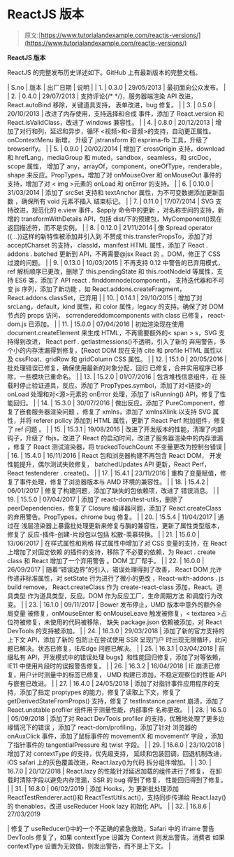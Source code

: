# ReactJS 版本

> 原文:[https://www.tutorialandexample.com/reactjs-versions/](https://www.tutorialandexample.com/reactjs-versions/)

**ReactJS 版本**

ReactJS 的完整发布历史详述如下。GitHub 上有最新版本的完整文档。

| S.no | 版本 | 出厂日期 | 说明 |
| 1. | 0.3.0 | 29/05/2013 | 最初面向公众发布。 |
| 2. | 0.4.0 | 29/07/2013 | 支持评论{/* */}，服务器端渲染 API
改进，React.autoBind 移除，关键道具支持，
表单改进，bug 修复。 |
| 3. | 0.5.0 | 20/10/2013 | 改进了内存使用，支持选择和合成
事件，添加了 React.version 和 React.isValidClass，改进了 windows
兼容性。 |
| 4. | 0.8.0 | 20/12/2013 | 增加了对行和列，延迟和异步，循环
<视频>和<音频>的支持，自动更正属性。onContextMenu 新增，
升级了 jstransform 和 esprima-fb 工具，升级了 browserify。 |
| 5. | 0.9.0 | 20/02/2014 | 增加了 crossOrigin 支持，download 和 hrefLang，mediaGroup
和 muted，sandbox，seamless，和 srcDoc，scope 属性，
增加了 any，arrayOf，component，oneOfType，renderable，shape
来反应。PropTypes，增加了对 onMouseOver 和
onMouseOut 事件的支持，增加了对
< img >元素的 onLoad 和 onError 的支持。 |
| 6. | 0.10.0 | 31/03/2014 | 添加了 srcSet 支持和 textAnchor 属性，为不可变数据添加更新函数
，确保所有 void 元素不插入
结束标记。 |
| 7. | 0.11.0 | 17/07/2014 | SVG 支持改进，规范化的 e.view 事件，$apply 命令中的更新
，对名称空间的支持，新增的
transformWithDetails API，包括
dist/下的预建包，MyComponent()现在返回描述符，而不是实例。 |
| 8. | 0.12.0 | 21/11/2014 | 像 Spread operator ({…})这样的新特性被添加并引入到
不赞成 this.transferPropsTo，添加了对 acceptCharset 的支持，
classId，manifest HTML 属性，添加了
React . addons . batched 更新到 API，不再需要@jsx React 的
。DOM，修正了
CSS 过渡的问题。 |
| 9. | 0.13.0 | 10/03/2015 | 不再支持 0.12 中警告的已弃用模式，
ref 解析顺序已更改，删除了 this.pendingState
和 this.rootNodeId 等属性，支持 ES6 类，添加了 API
react . finddomnode(component)，
支持迭代器和不可变 js 序列，添加了新功能
，如 React.addons.createFragment，
React.addons.classSet，已弃用 |
| 10. | 0.14.1 | 29/10/2015 | 增加了对 srcLang，default，kind 属性，和 color
属性，legacy 的支持。确保了对 DOM 节点的 props 访问，
scrrendereddomcomponents with class 已修复，
react-dom.js 已添加。 |
| 11. | 15.0.0 | 07/04/2016 | 初始渲染现在使用 document.createElement 来生成
HTML，不再需要额外的< span > s，SVG 支持得到改进，
React perf . getlastmessions()不透明，引入了新的
弃用警告，多个小的内存泄漏得到修复，【React DOM 现在支持 cite 和 profile HTML 属性以及
cssFloat、gridRow 和 gridColumn CSS 属性。 |
| 12. | 15.1.0 | 20/05/2016 | 批处理错误已修复，确保使用最新的对象分配，回归
已修复，合并实用程序已移除，一些模块已重命名。 |
| 13. | 15.2.0 | 01/07/2016 | 包含堆栈信息组件，在
挂载时停止验证道具，反应。添加了 PropTypes.symbol，添加了对<链接>的 onLoad
处理和对<源>元素的 onError 处理，添加了
isRunning() API，修复了性能回归。 |
| 14. | 15.3.0 | 30/07/2016 | 做出反应。添加了 PureComponent，修复了嵌套服务器渲染问题
，修复了 xmlns，添加了 xmlnsXlink 以支持 SVG 属性，并将
referer policy 添加到 HTML 属性，更新了 React Perf 附加组件，修复了 ref 问题
。 |
| 15. | 15.3.1 | 19/08/2016 | 改进了开发版本的性能，清理了内部
钩子，升级了 fbjs，改进了 React 的启动时间，改进了服务器渲染中的内存泄漏
，修复了 React 测试渲染器，将
trackedTouchCount 不变量更改为控制台错误 |
| 16. | 15.4.0 | 16/11/2016 | React 包和浏览器构建不再包含 React DOM，
开发性能提升，偶尔测试失败修复，
batchedUpdates API 更新，React Perf，
React testenderer . create()。 |
| 17. | 15.4.1 | 23/11/2016 | 重构了变量赋值，修复了事件处理，修复了浏览器版本与 AMD 环境的兼容性。 |
| 18. | 15.4.2 | 06/01/2017 | 修复了构建问题，添加了缺失的包依赖项，改进了
错误消息。 |
| 19. | 15.5.0 | 07/04/2017 | 添加了 react-dom/test-utils，删除了 peerDependencies，修复了 Closure
编译器问题，添加了 React.createClass
的弃用警告。PropTypes，chrome bug 修复。 |
| 20. | 15.5.4 | 11/04/2017 | 通过在
浅层渲染器上暴露批处理更新来修复与酶的兼容性，更新了属性类型版本，修复了
反应-插件-创建-片段包以包括
松散-羡慕转换。 |
| 21. | 15.6.0 | 13/06/2017 | 在样式属性和网格
样式属性中增加了对 CSS 变量的支持，在 React 上增加了对固定依赖
的插件的支持，移除了不必要的依赖，为 React . create class 和 React 增加了一个弃用警告
。DOM 工厂帮手。 |
| 22. | 16.0.0 | 26/09/2017 | 随着“错误边界”的引入，错误处理得到了改善，
React DOM 允许传递非标准属性，对 setState 行为进行了微小的更改
，React-with-addons . js build remove，
React.createClass 作为 create-react-class 添加，React。道具类型
作为道具类型，反应。DOM 作为反应工厂，生命周期方法
和调度行为改变。 |
| 23. | 16.1.0 | 09/11/2017 | Bower 发布停止，UMD 版本中意外的额外全局变量
被修复，onMouseEnter 和 onMouseLeave
触发被修复，< textarea >占位符被修复，未使用的代码被移除，
缺失 package.json 依赖被添加，对 React
DevTools 的支持被添加。 |
| 24. | 16.3.0 | 29/03/2018 | 添加了新的官方支持的上下文 API，添加了新的
包防止在尝试使用 SSR 呈现门户
时出现无限循环，此问题已解决。状态已修复，IE/Edge 问题已解决。 |
| 25. | 16.3.1 | 03/04/2018 | 前缀私有 API，开发模式中的错误处理 bugs】和性能回归修复，添加了对等依赖，
IE11 中使用片段时的误报警告修复。 |
| 26. | 16.3.2 | 16/04/2018 | IE 崩溃已修复，用户计时测量中的标签已修复，
UMD 构建已添加，不稳定观察位的性能
API 与嵌套已改进。 |
| 27. | 16.4.0 | 24/05/2018 | 添加了对指针事件应用程序的支持，添加了指定
proptypes 的能力，修复了读取上下文，修复了 getDerivedStateFromProps()
支持，修复了 testInstance.parent 崩溃，添加了 React.unstable profiler
组件用于测量性能，内部事件
名称更改。 |
| 28. | 16.5.0 | 05/09/2018 | 添加了对 React DevTools profiler 的支持，优雅地处理了更多边缘情况下的错误
，添加了 react-dom/profiling，添加了针对
浏览器的 onAuxClick 事件，添加了鼠标事件的 movementX 和 movementY 字段
，添加了指针事件的 tangentialPressure 和 twist 字段。 |
| 29. | 16.6.0 | 23/10/2018 | 增加了对 contextType 的支持，优先级支持，
延续和包装回调，回退机制改进，
iOS safari 上的灰色覆盖改进，React.lazy()为代码
拆分组件增加。 |
| 30. | 16.7.0 | 20/12/2018 | React.lazy 的性能针对延迟加载的组件进行了修复，
在卸载时清除字段以避免内存泄漏，SSR 的 bug 得到了修复，
性能回归得到了修复。 |
| 31. | 16.8.0 | 06/02/2019 | 添加 Hooks，为
更新批处理添加 ReactTestRenderer.act()和 ReactTestUtils.act()，支持同步传递给
React.lazy()的 thenables，改进 useReducer Hook lazy 初始化 API。 |
| 32. | 16.8.6 | 27/03/2019

 | 修复了 useReducer()中的一个不正确的紧急救助，Safari 中的 iframe 警告
DevTools 修复了，如果 contextType 设置为 Context 则发出警告。消费者
如果 contextType 设置为无效值，则发出警告，而不是上下文。 |